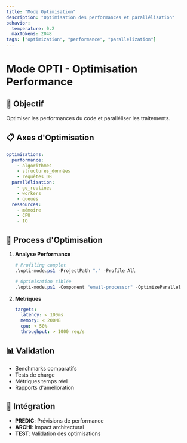 ```yaml
---
title: "Mode Optimisation"
description: "Optimisation des performances et parallélisation"
behavior:
  temperature: 0.2
  maxTokens: 2048
tags: ["optimization", "performance", "parallelization"]
---
```


# Mode OPTI - Optimisation Performance

## 🎯 Objectif
Optimiser les performances du code et paralléliser les traitements.

## 📋 Axes d'Optimisation
```yaml
optimizations:
  performance:
    - algorithmes
    - structures_données
    - requêtes_DB
  parallélisation:
    - go_routines
    - workers
    - queues
  ressources:
    - mémoire
    - CPU
    - IO
```

## 🔄 Process d'Optimisation
1. **Analyse Performance**
   ```powershell
   # Profiling complet
   .\opti-mode.ps1 -ProjectPath "." -Profile All
   
   # Optimisation ciblée
   .\opti-mode.ps1 -Component "email-processor" -OptimizeParallel
   ```

2. **Métriques**
   ```yaml
   targets:
     latency: < 100ms
     memory: < 200MB
     cpu: < 50%
     throughput: > 1000 req/s
   ```

## 📊 Validation
- Benchmarks comparatifs
- Tests de charge
- Métriques temps réel
- Rapports d'amélioration

## 🔗 Intégration
- **PREDIC**: Prévisions de performance
- **ARCHI**: Impact architectural
- **TEST**: Validation des optimisations